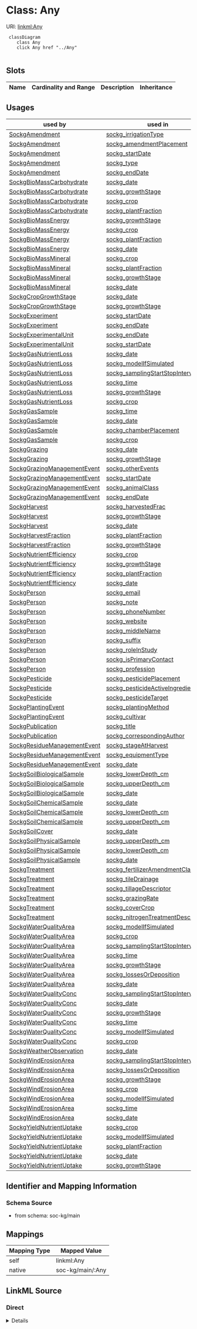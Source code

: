 

# Class: Any



URI: [linkml:Any](https://w3id.org/linkml/Any)






```mermaid
 classDiagram
    class Any
    click Any href "../Any"
      
```




<!-- no inheritance hierarchy -->


## Slots

| Name | Cardinality and Range | Description | Inheritance |
| ---  | --- | --- | --- |





## Usages

| used by | used in | type | used |
| ---  | --- | --- | --- |
| [SockgAmendment](../classes/SockgAmendment.md) | [sockg_irrigationType](../slots/sockg_irrigationType.md) | range | [Any](../classes/Any.md) |
| [SockgAmendment](../classes/SockgAmendment.md) | [sockg_amendmentPlacement](../slots/sockg_amendmentPlacement.md) | range | [Any](../classes/Any.md) |
| [SockgAmendment](../classes/SockgAmendment.md) | [sockg_startDate](../slots/sockg_startDate.md) | range | [Any](../classes/Any.md) |
| [SockgAmendment](../classes/SockgAmendment.md) | [sockg_type](../slots/sockg_type.md) | range | [Any](../classes/Any.md) |
| [SockgAmendment](../classes/SockgAmendment.md) | [sockg_endDate](../slots/sockg_endDate.md) | range | [Any](../classes/Any.md) |
| [SockgBioMassCarbohydrate](../classes/SockgBioMassCarbohydrate.md) | [sockg_date](../slots/sockg_date.md) | range | [Any](../classes/Any.md) |
| [SockgBioMassCarbohydrate](../classes/SockgBioMassCarbohydrate.md) | [sockg_growthStage](../slots/sockg_growthStage.md) | range | [Any](../classes/Any.md) |
| [SockgBioMassCarbohydrate](../classes/SockgBioMassCarbohydrate.md) | [sockg_crop](../slots/sockg_crop.md) | range | [Any](../classes/Any.md) |
| [SockgBioMassCarbohydrate](../classes/SockgBioMassCarbohydrate.md) | [sockg_plantFraction](../slots/sockg_plantFraction.md) | range | [Any](../classes/Any.md) |
| [SockgBioMassEnergy](../classes/SockgBioMassEnergy.md) | [sockg_growthStage](../slots/sockg_growthStage.md) | range | [Any](../classes/Any.md) |
| [SockgBioMassEnergy](../classes/SockgBioMassEnergy.md) | [sockg_crop](../slots/sockg_crop.md) | range | [Any](../classes/Any.md) |
| [SockgBioMassEnergy](../classes/SockgBioMassEnergy.md) | [sockg_plantFraction](../slots/sockg_plantFraction.md) | range | [Any](../classes/Any.md) |
| [SockgBioMassEnergy](../classes/SockgBioMassEnergy.md) | [sockg_date](../slots/sockg_date.md) | range | [Any](../classes/Any.md) |
| [SockgBioMassMineral](../classes/SockgBioMassMineral.md) | [sockg_crop](../slots/sockg_crop.md) | range | [Any](../classes/Any.md) |
| [SockgBioMassMineral](../classes/SockgBioMassMineral.md) | [sockg_plantFraction](../slots/sockg_plantFraction.md) | range | [Any](../classes/Any.md) |
| [SockgBioMassMineral](../classes/SockgBioMassMineral.md) | [sockg_growthStage](../slots/sockg_growthStage.md) | range | [Any](../classes/Any.md) |
| [SockgBioMassMineral](../classes/SockgBioMassMineral.md) | [sockg_date](../slots/sockg_date.md) | range | [Any](../classes/Any.md) |
| [SockgCropGrowthStage](../classes/SockgCropGrowthStage.md) | [sockg_date](../slots/sockg_date.md) | range | [Any](../classes/Any.md) |
| [SockgCropGrowthStage](../classes/SockgCropGrowthStage.md) | [sockg_growthStage](../slots/sockg_growthStage.md) | range | [Any](../classes/Any.md) |
| [SockgExperiment](../classes/SockgExperiment.md) | [sockg_startDate](../slots/sockg_startDate.md) | range | [Any](../classes/Any.md) |
| [SockgExperiment](../classes/SockgExperiment.md) | [sockg_endDate](../slots/sockg_endDate.md) | range | [Any](../classes/Any.md) |
| [SockgExperimentalUnit](../classes/SockgExperimentalUnit.md) | [sockg_endDate](../slots/sockg_endDate.md) | range | [Any](../classes/Any.md) |
| [SockgExperimentalUnit](../classes/SockgExperimentalUnit.md) | [sockg_startDate](../slots/sockg_startDate.md) | range | [Any](../classes/Any.md) |
| [SockgGasNutrientLoss](../classes/SockgGasNutrientLoss.md) | [sockg_date](../slots/sockg_date.md) | range | [Any](../classes/Any.md) |
| [SockgGasNutrientLoss](../classes/SockgGasNutrientLoss.md) | [sockg_modelIfSimulated](../slots/sockg_modelIfSimulated.md) | range | [Any](../classes/Any.md) |
| [SockgGasNutrientLoss](../classes/SockgGasNutrientLoss.md) | [sockg_samplingStartStopInterval](../slots/sockg_samplingStartStopInterval.md) | range | [Any](../classes/Any.md) |
| [SockgGasNutrientLoss](../classes/SockgGasNutrientLoss.md) | [sockg_time](../slots/sockg_time.md) | range | [Any](../classes/Any.md) |
| [SockgGasNutrientLoss](../classes/SockgGasNutrientLoss.md) | [sockg_growthStage](../slots/sockg_growthStage.md) | range | [Any](../classes/Any.md) |
| [SockgGasNutrientLoss](../classes/SockgGasNutrientLoss.md) | [sockg_crop](../slots/sockg_crop.md) | range | [Any](../classes/Any.md) |
| [SockgGasSample](../classes/SockgGasSample.md) | [sockg_time](../slots/sockg_time.md) | range | [Any](../classes/Any.md) |
| [SockgGasSample](../classes/SockgGasSample.md) | [sockg_date](../slots/sockg_date.md) | range | [Any](../classes/Any.md) |
| [SockgGasSample](../classes/SockgGasSample.md) | [sockg_chamberPlacement](../slots/sockg_chamberPlacement.md) | range | [Any](../classes/Any.md) |
| [SockgGasSample](../classes/SockgGasSample.md) | [sockg_crop](../slots/sockg_crop.md) | range | [Any](../classes/Any.md) |
| [SockgGrazing](../classes/SockgGrazing.md) | [sockg_date](../slots/sockg_date.md) | range | [Any](../classes/Any.md) |
| [SockgGrazing](../classes/SockgGrazing.md) | [sockg_growthStage](../slots/sockg_growthStage.md) | range | [Any](../classes/Any.md) |
| [SockgGrazingManagementEvent](../classes/SockgGrazingManagementEvent.md) | [sockg_otherEvents](../slots/sockg_otherEvents.md) | range | [Any](../classes/Any.md) |
| [SockgGrazingManagementEvent](../classes/SockgGrazingManagementEvent.md) | [sockg_startDate](../slots/sockg_startDate.md) | range | [Any](../classes/Any.md) |
| [SockgGrazingManagementEvent](../classes/SockgGrazingManagementEvent.md) | [sockg_animalClass](../slots/sockg_animalClass.md) | range | [Any](../classes/Any.md) |
| [SockgGrazingManagementEvent](../classes/SockgGrazingManagementEvent.md) | [sockg_endDate](../slots/sockg_endDate.md) | range | [Any](../classes/Any.md) |
| [SockgHarvest](../classes/SockgHarvest.md) | [sockg_harvestedFrac](../slots/sockg_harvestedFrac.md) | range | [Any](../classes/Any.md) |
| [SockgHarvest](../classes/SockgHarvest.md) | [sockg_growthStage](../slots/sockg_growthStage.md) | range | [Any](../classes/Any.md) |
| [SockgHarvest](../classes/SockgHarvest.md) | [sockg_date](../slots/sockg_date.md) | range | [Any](../classes/Any.md) |
| [SockgHarvestFraction](../classes/SockgHarvestFraction.md) | [sockg_plantFraction](../slots/sockg_plantFraction.md) | range | [Any](../classes/Any.md) |
| [SockgHarvestFraction](../classes/SockgHarvestFraction.md) | [sockg_growthStage](../slots/sockg_growthStage.md) | range | [Any](../classes/Any.md) |
| [SockgNutrientEfficiency](../classes/SockgNutrientEfficiency.md) | [sockg_crop](../slots/sockg_crop.md) | range | [Any](../classes/Any.md) |
| [SockgNutrientEfficiency](../classes/SockgNutrientEfficiency.md) | [sockg_growthStage](../slots/sockg_growthStage.md) | range | [Any](../classes/Any.md) |
| [SockgNutrientEfficiency](../classes/SockgNutrientEfficiency.md) | [sockg_plantFraction](../slots/sockg_plantFraction.md) | range | [Any](../classes/Any.md) |
| [SockgNutrientEfficiency](../classes/SockgNutrientEfficiency.md) | [sockg_date](../slots/sockg_date.md) | range | [Any](../classes/Any.md) |
| [SockgPerson](../classes/SockgPerson.md) | [sockg_email](../slots/sockg_email.md) | range | [Any](../classes/Any.md) |
| [SockgPerson](../classes/SockgPerson.md) | [sockg_note](../slots/sockg_note.md) | range | [Any](../classes/Any.md) |
| [SockgPerson](../classes/SockgPerson.md) | [sockg_phoneNumber](../slots/sockg_phoneNumber.md) | range | [Any](../classes/Any.md) |
| [SockgPerson](../classes/SockgPerson.md) | [sockg_website](../slots/sockg_website.md) | range | [Any](../classes/Any.md) |
| [SockgPerson](../classes/SockgPerson.md) | [sockg_middleName](../slots/sockg_middleName.md) | range | [Any](../classes/Any.md) |
| [SockgPerson](../classes/SockgPerson.md) | [sockg_suffix](../slots/sockg_suffix.md) | range | [Any](../classes/Any.md) |
| [SockgPerson](../classes/SockgPerson.md) | [sockg_roleInStudy](../slots/sockg_roleInStudy.md) | range | [Any](../classes/Any.md) |
| [SockgPerson](../classes/SockgPerson.md) | [sockg_isPrimaryContact](../slots/sockg_isPrimaryContact.md) | range | [Any](../classes/Any.md) |
| [SockgPerson](../classes/SockgPerson.md) | [sockg_profession](../slots/sockg_profession.md) | range | [Any](../classes/Any.md) |
| [SockgPesticide](../classes/SockgPesticide.md) | [sockg_pesticidePlacement](../slots/sockg_pesticidePlacement.md) | range | [Any](../classes/Any.md) |
| [SockgPesticide](../classes/SockgPesticide.md) | [sockg_pesticideActiveIngredientType](../slots/sockg_pesticideActiveIngredientType.md) | range | [Any](../classes/Any.md) |
| [SockgPesticide](../classes/SockgPesticide.md) | [sockg_pesticideTarget](../slots/sockg_pesticideTarget.md) | range | [Any](../classes/Any.md) |
| [SockgPlantingEvent](../classes/SockgPlantingEvent.md) | [sockg_plantingMethod](../slots/sockg_plantingMethod.md) | range | [Any](../classes/Any.md) |
| [SockgPlantingEvent](../classes/SockgPlantingEvent.md) | [sockg_cultivar](../slots/sockg_cultivar.md) | range | [Any](../classes/Any.md) |
| [SockgPublication](../classes/SockgPublication.md) | [sockg_title](../slots/sockg_title.md) | range | [Any](../classes/Any.md) |
| [SockgPublication](../classes/SockgPublication.md) | [sockg_correspondingAuthor](../slots/sockg_correspondingAuthor.md) | range | [Any](../classes/Any.md) |
| [SockgResidueManagementEvent](../classes/SockgResidueManagementEvent.md) | [sockg_stageAtHarvest](../slots/sockg_stageAtHarvest.md) | range | [Any](../classes/Any.md) |
| [SockgResidueManagementEvent](../classes/SockgResidueManagementEvent.md) | [sockg_equipmentType](../slots/sockg_equipmentType.md) | range | [Any](../classes/Any.md) |
| [SockgResidueManagementEvent](../classes/SockgResidueManagementEvent.md) | [sockg_date](../slots/sockg_date.md) | range | [Any](../classes/Any.md) |
| [SockgSoilBiologicalSample](../classes/SockgSoilBiologicalSample.md) | [sockg_lowerDepth_cm](../slots/sockg_lowerDepth_cm.md) | range | [Any](../classes/Any.md) |
| [SockgSoilBiologicalSample](../classes/SockgSoilBiologicalSample.md) | [sockg_upperDepth_cm](../slots/sockg_upperDepth_cm.md) | range | [Any](../classes/Any.md) |
| [SockgSoilBiologicalSample](../classes/SockgSoilBiologicalSample.md) | [sockg_date](../slots/sockg_date.md) | range | [Any](../classes/Any.md) |
| [SockgSoilChemicalSample](../classes/SockgSoilChemicalSample.md) | [sockg_date](../slots/sockg_date.md) | range | [Any](../classes/Any.md) |
| [SockgSoilChemicalSample](../classes/SockgSoilChemicalSample.md) | [sockg_lowerDepth_cm](../slots/sockg_lowerDepth_cm.md) | range | [Any](../classes/Any.md) |
| [SockgSoilChemicalSample](../classes/SockgSoilChemicalSample.md) | [sockg_upperDepth_cm](../slots/sockg_upperDepth_cm.md) | range | [Any](../classes/Any.md) |
| [SockgSoilCover](../classes/SockgSoilCover.md) | [sockg_date](../slots/sockg_date.md) | range | [Any](../classes/Any.md) |
| [SockgSoilPhysicalSample](../classes/SockgSoilPhysicalSample.md) | [sockg_upperDepth_cm](../slots/sockg_upperDepth_cm.md) | range | [Any](../classes/Any.md) |
| [SockgSoilPhysicalSample](../classes/SockgSoilPhysicalSample.md) | [sockg_lowerDepth_cm](../slots/sockg_lowerDepth_cm.md) | range | [Any](../classes/Any.md) |
| [SockgSoilPhysicalSample](../classes/SockgSoilPhysicalSample.md) | [sockg_date](../slots/sockg_date.md) | range | [Any](../classes/Any.md) |
| [SockgTreatment](../classes/SockgTreatment.md) | [sockg_fertilizerAmendmentClass](../slots/sockg_fertilizerAmendmentClass.md) | range | [Any](../classes/Any.md) |
| [SockgTreatment](../classes/SockgTreatment.md) | [sockg_tileDrainage](../slots/sockg_tileDrainage.md) | range | [Any](../classes/Any.md) |
| [SockgTreatment](../classes/SockgTreatment.md) | [sockg_tillageDescriptor](../slots/sockg_tillageDescriptor.md) | range | [Any](../classes/Any.md) |
| [SockgTreatment](../classes/SockgTreatment.md) | [sockg_grazingRate](../slots/sockg_grazingRate.md) | range | [Any](../classes/Any.md) |
| [SockgTreatment](../classes/SockgTreatment.md) | [sockg_coverCrop](../slots/sockg_coverCrop.md) | range | [Any](../classes/Any.md) |
| [SockgTreatment](../classes/SockgTreatment.md) | [sockg_nitrogenTreatmentDescriptor](../slots/sockg_nitrogenTreatmentDescriptor.md) | range | [Any](../classes/Any.md) |
| [SockgWaterQualityArea](../classes/SockgWaterQualityArea.md) | [sockg_modelIfSimulated](../slots/sockg_modelIfSimulated.md) | range | [Any](../classes/Any.md) |
| [SockgWaterQualityArea](../classes/SockgWaterQualityArea.md) | [sockg_crop](../slots/sockg_crop.md) | range | [Any](../classes/Any.md) |
| [SockgWaterQualityArea](../classes/SockgWaterQualityArea.md) | [sockg_samplingStartStopInterval](../slots/sockg_samplingStartStopInterval.md) | range | [Any](../classes/Any.md) |
| [SockgWaterQualityArea](../classes/SockgWaterQualityArea.md) | [sockg_time](../slots/sockg_time.md) | range | [Any](../classes/Any.md) |
| [SockgWaterQualityArea](../classes/SockgWaterQualityArea.md) | [sockg_growthStage](../slots/sockg_growthStage.md) | range | [Any](../classes/Any.md) |
| [SockgWaterQualityArea](../classes/SockgWaterQualityArea.md) | [sockg_lossesOrDeposition](../slots/sockg_lossesOrDeposition.md) | range | [Any](../classes/Any.md) |
| [SockgWaterQualityArea](../classes/SockgWaterQualityArea.md) | [sockg_date](../slots/sockg_date.md) | range | [Any](../classes/Any.md) |
| [SockgWaterQualityConc](../classes/SockgWaterQualityConc.md) | [sockg_samplingStartStopInterval](../slots/sockg_samplingStartStopInterval.md) | range | [Any](../classes/Any.md) |
| [SockgWaterQualityConc](../classes/SockgWaterQualityConc.md) | [sockg_date](../slots/sockg_date.md) | range | [Any](../classes/Any.md) |
| [SockgWaterQualityConc](../classes/SockgWaterQualityConc.md) | [sockg_growthStage](../slots/sockg_growthStage.md) | range | [Any](../classes/Any.md) |
| [SockgWaterQualityConc](../classes/SockgWaterQualityConc.md) | [sockg_time](../slots/sockg_time.md) | range | [Any](../classes/Any.md) |
| [SockgWaterQualityConc](../classes/SockgWaterQualityConc.md) | [sockg_modelIfSimulated](../slots/sockg_modelIfSimulated.md) | range | [Any](../classes/Any.md) |
| [SockgWaterQualityConc](../classes/SockgWaterQualityConc.md) | [sockg_crop](../slots/sockg_crop.md) | range | [Any](../classes/Any.md) |
| [SockgWeatherObservation](../classes/SockgWeatherObservation.md) | [sockg_date](../slots/sockg_date.md) | range | [Any](../classes/Any.md) |
| [SockgWindErosionArea](../classes/SockgWindErosionArea.md) | [sockg_samplingStartStopInterval](../slots/sockg_samplingStartStopInterval.md) | range | [Any](../classes/Any.md) |
| [SockgWindErosionArea](../classes/SockgWindErosionArea.md) | [sockg_lossesOrDeposition](../slots/sockg_lossesOrDeposition.md) | range | [Any](../classes/Any.md) |
| [SockgWindErosionArea](../classes/SockgWindErosionArea.md) | [sockg_growthStage](../slots/sockg_growthStage.md) | range | [Any](../classes/Any.md) |
| [SockgWindErosionArea](../classes/SockgWindErosionArea.md) | [sockg_crop](../slots/sockg_crop.md) | range | [Any](../classes/Any.md) |
| [SockgWindErosionArea](../classes/SockgWindErosionArea.md) | [sockg_modelIfSimulated](../slots/sockg_modelIfSimulated.md) | range | [Any](../classes/Any.md) |
| [SockgWindErosionArea](../classes/SockgWindErosionArea.md) | [sockg_time](../slots/sockg_time.md) | range | [Any](../classes/Any.md) |
| [SockgWindErosionArea](../classes/SockgWindErosionArea.md) | [sockg_date](../slots/sockg_date.md) | range | [Any](../classes/Any.md) |
| [SockgYieldNutrientUptake](../classes/SockgYieldNutrientUptake.md) | [sockg_crop](../slots/sockg_crop.md) | range | [Any](../classes/Any.md) |
| [SockgYieldNutrientUptake](../classes/SockgYieldNutrientUptake.md) | [sockg_modelIfSimulated](../slots/sockg_modelIfSimulated.md) | range | [Any](../classes/Any.md) |
| [SockgYieldNutrientUptake](../classes/SockgYieldNutrientUptake.md) | [sockg_plantFraction](../slots/sockg_plantFraction.md) | range | [Any](../classes/Any.md) |
| [SockgYieldNutrientUptake](../classes/SockgYieldNutrientUptake.md) | [sockg_date](../slots/sockg_date.md) | range | [Any](../classes/Any.md) |
| [SockgYieldNutrientUptake](../classes/SockgYieldNutrientUptake.md) | [sockg_growthStage](../slots/sockg_growthStage.md) | range | [Any](../classes/Any.md) |






## Identifier and Mapping Information







### Schema Source


* from schema: soc-kg/main




## Mappings

| Mapping Type | Mapped Value |
| ---  | ---  |
| self | linkml:Any |
| native | soc-kg/main/:Any |







## LinkML Source

<!-- TODO: investigate https://stackoverflow.com/questions/37606292/how-to-create-tabbed-code-blocks-in-mkdocs-or-sphinx -->

### Direct

<details>
```yaml
name: Any
from_schema: soc-kg/main
class_uri: linkml:Any

```
</details>

### Induced

<details>
```yaml
name: Any
from_schema: soc-kg/main
class_uri: linkml:Any

```
</details>